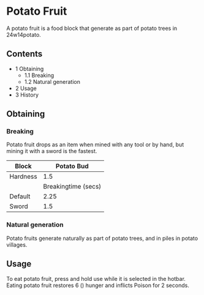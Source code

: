 # Potato Fruit
A potato fruit is a food block that generate as part of potato trees in 24w14potato.

## Contents
- 1 Obtaining
	- 1.1 Breaking
	- 1.2 Natural generation
- 2 Usage
- 3 History

## Obtaining
### Breaking
Potato fruit drops as an item when mined with any tool or by hand, but mining it with a sword is the fastest.

| Block    | Potato Bud          |
|----------|---------------------|
| Hardness | 1.5                 |
|          | Breakingtime (secs) |
| Default  | 2.25                |
| Sword    | 1.5                 |

### Natural generation
Potato fruits generate naturally as part of potato trees, and in piles in potato villages.

## Usage
To eat potato fruit, press and hold use while it is selected in the hotbar. Eating potato fruit restores 6 () hunger and inflicts Poison for 2 seconds.

